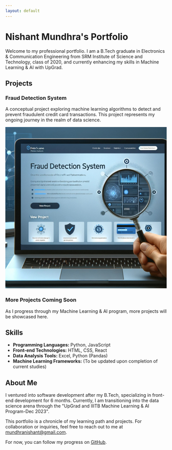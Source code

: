 ```yaml
---
layout: default
---
```


# Nishant Mundhra's Portfolio

Welcome to my professional portfolio. I am a B.Tech graduate in Electronics & Communication Engineering from SRM Institute of Science and Technology, class of 2020, and currently enhancing my skills in Machine Learning & AI with UpGrad.

## Projects

### Fraud Detection System
A conceptual project exploring machine learning algorithms to detect and prevent fraudulent credit card transactions. This project represents my ongoing journey in the realm of data science.

![Fraud Detection](/assets/img/fraud_detection.jpg)

### More Projects Coming Soon
As I progress through my Machine Learning & AI program, more projects will be showcased here.

## Skills

- **Programming Languages:** Python, JavaScript
- **Front-end Technologies:** HTML, CSS, React
- **Data Analysis Tools:** Excel, Python (Pandas)
- **Machine Learning Frameworks:** (To be updated upon completion of current studies)

## About Me

I ventured into software development after my B.Tech, specializing in front-end development for 6 months. Currently, I am transitioning into the data science arena through the "UpGrad and IIITB Machine Learning & AI Program-Dec 2023". 

This portfolio is a chronicle of my learning path and projects. For collaboration or inquiries, feel free to reach out to me at [mundhranishant@gmail.com](mailto:mundhranishant@gmail.com).

For now, you can follow my progress on [GitHub](https://github.com/mundhranishant).
